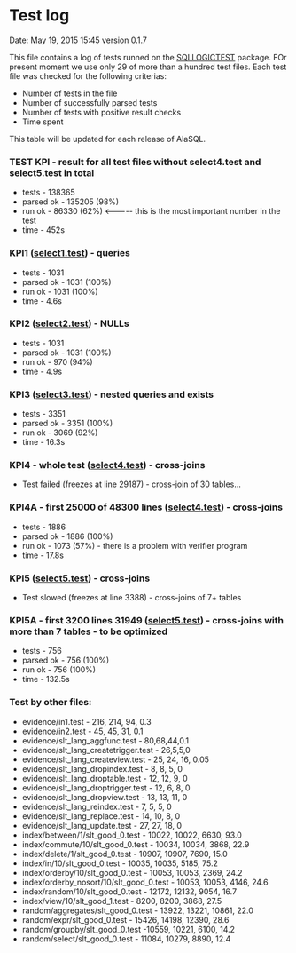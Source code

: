 # Test log

Date: May 19, 2015 15:45 version 0.1.7

This file contains a log of tests runned on the [SQLLOGICTEST](http://www.sqlite.org/sqllogictest/doc/trunk/about.wiki) package. FOr present moment we use only 29 of more than a hundred test files. Each test file was checked for the following criterias:

* Number of tests in the file
* Number of successfully parsed tests
* Number of tests with positive result checks
* Time spent

This table will be updated for each release of AlaSQL.

### TEST KPI - result for all test files without select4.test and select5.test in total 

* tests - 138365
* parsed ok - 135205 (98%)
* run ok - 86330 (62%) <----- this is the most important number in the test
* time - 452s

### KPI1 ([select1.test](test-sql/sqllogic/test/select1.test)) - queries

* tests - 1031
* parsed ok - 1031 (100%)
* run ok - 1031 (100%)
* time - 4.6s

### KPI2 ([select2.test](test-sql/sqllogic/test/select2.test)) - NULLs

* tests - 1031
* parsed ok - 1031 (100%)
* run ok - 970 (94%)
* time - 4.9s

### KPI3 ([select3.test](test-sql/sqllogic/test/select3.test)) - nested queries and exists

* tests - 3351
* parsed ok - 3351 (100%)
* run ok - 3069 (92%)
* time - 16.3s

### KPI4 - whole test ([select4.test](test-sql/sqllogic/test/select4.test)) - cross-joins

* Test failed (freezes at line 29187) - cross-join of 30 tables...

### KPI4A - first 25000 of 48300 lines ([select4.test](test-sql/sqllogic/test/select4.test)) - cross-joins

* tests - 1886
* parsed ok - 1886 (100%)
* run ok - 1073 (57%) - there is a problem with verifier program
* time - 17.8s

### KPI5 ([select5.test](test-sql/sqllogic/test/select5.test)) - cross-joins

* Test slowed (freezes at line 3388) - cross-joins of 7+ tables

### KPI5A - first 3200 lines 31949 ([select5.test](test-sql/sqllogic/test/select5.test)) - cross-joins with more than 7 tables - to be optimized

* tests - 756
* parsed ok - 756 (100%)
* run ok - 756 (100%)
* time - 132.5s



### Test by other files:

* evidence/in1.test - 216, 214, 94, 0.3
* evidence/in2.test - 45, 45, 31, 0.1 
* evidence/slt_lang_aggfunc.test - 80,68,44,0.1
* evidence/slt_lang_createtrigger.test - 26,5,5,0
* evidence/slt_lang_createview.test -  25, 24, 16, 0.05
* evidence/slt_lang_dropindex.test -  8, 8, 5, 0
* evidence/slt_lang_droptable.test - 12, 12, 9, 0
* evidence/slt_lang_droptrigger.test - 12, 6, 8, 0
* evidence/slt_lang_dropview.test - 13, 13, 11, 0
* evidence/slt_lang_reindex.test - 7, 5, 5, 0
* evidence/slt_lang_replace.test - 14, 10, 8, 0
* evidence/slt_lang_update.test - 27, 27, 18, 0
* index/between/1/slt_good_0.test - 10022, 10022, 6630, 93.0
* index/commute/10/slt_good_0.test -  10034, 10034, 3868, 22.9
* index/delete/1/slt_good_0.test - 10907, 10907, 7690, 15.0
* index/in/10/slt_good_0.test - 10035, 10035, 5185, 75.2
* index/orderby/10/slt_good_0.test - 10053, 10053, 2369, 24.2
* index/orderby_nosort/10/slt_good_0.test - 10053, 10053, 4146, 24.6
* index/random/10/slt_good_0.test -  12172, 12132, 9054, 16.7
* index/view/10/slt_good_1.test - 8200, 8200, 3868, 27.5
* random/aggregates/slt_good_0.test - 13922, 13221, 10861, 22.0
* random/expr/slt_good_0.test - 15426, 14198, 12390, 28.6
* random/groupby/slt_good_0.test -10559, 10221, 6100, 14.2
* random/select/slt_good_0.test - 11084, 10279, 8890, 12.4


